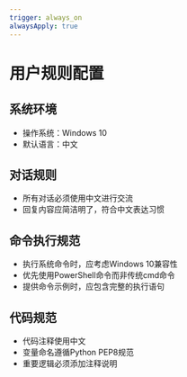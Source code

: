 ```yaml
---
trigger: always_on
alwaysApply: true
---
```

# 用户规则配置

## 系统环境
- 操作系统：Windows 10
- 默认语言：中文

## 对话规则
- 所有对话必须使用中文进行交流
- 回复内容应简洁明了，符合中文表达习惯

## 命令执行规范
- 执行系统命令时，应考虑Windows 10兼容性
- 优先使用PowerShell命令而非传统cmd命令
- 提供命令示例时，应包含完整的执行语句

## 代码规范
- 代码注释使用中文
- 变量命名遵循Python PEP8规范
- 重要逻辑必须添加注释说明
